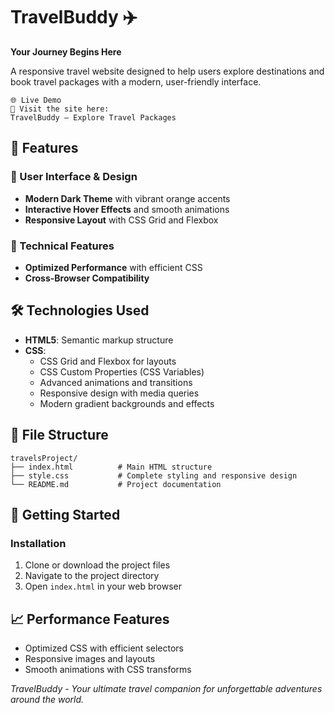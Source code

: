 # TravelBuddy ✈️

**Your Journey Begins Here**

A responsive travel website designed to help users explore destinations and book travel packages with a modern, user-friendly interface.
```
🌐 Live Demo
🔗 Visit the site here:
TravelBuddy – Explore Travel Packages
```
## 🌟 Features

### 🎨 User Interface & Design
- **Modern Dark Theme** with vibrant orange accents
- **Interactive Hover Effects** and smooth animations
- **Responsive Layout** with CSS Grid and Flexbox

### 📱 Technical Features
- **Optimized Performance** with efficient CSS
- **Cross-Browser Compatibility** 

## 🛠️ Technologies Used

- **HTML5**: Semantic markup structure
- **CSS**: 
  - CSS Grid and Flexbox for layouts
  - CSS Custom Properties (CSS Variables)
  - Advanced animations and transitions
  - Responsive design with media queries
  - Modern gradient backgrounds and effects

## 📁 File Structure
```
travelsProject/
├── index.html          # Main HTML structure
├── style.css           # Complete styling and responsive design
└── README.md           # Project documentation
```
## 🚀 Getting Started

### Installation
1. Clone or download the project files
2. Navigate to the project directory
3. Open `index.html` in your web browser

## 📈 Performance Features

- Optimized CSS with efficient selectors
- Responsive images and layouts
- Smooth animations with CSS transforms

*TravelBuddy - Your ultimate travel companion for unforgettable adventures around the world.*
